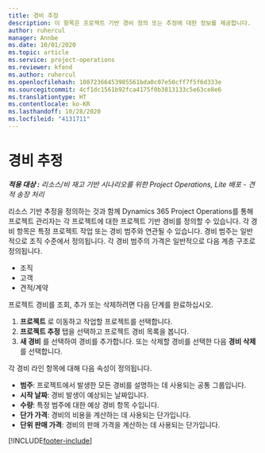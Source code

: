 ```yaml
---
title: 경비 추정
description: 이 항목은 프로젝트 기반 경비 정의 또는 추정에 대한 정보를 제공합니다.
author: ruhercul
manager: Annbe
ms.date: 10/01/2020
ms.topic: article
ms.service: project-operations
ms.reviewer: kfend
ms.author: ruhercul
ms.openlocfilehash: 10872366453985561bda0c07e50cff7f5f6d333e
ms.sourcegitcommit: 4cf1dc1561b92fca4175f0b3813133c5e63ce8e6
ms.translationtype: HT
ms.contentlocale: ko-KR
ms.lasthandoff: 10/28/2020
ms.locfileid: "4131711"
---
```

# <a name="expense-estimates"></a>경비 추정
_**적용 대상 :** 리소스/비 재고 기반 시나리오를 위한 Project Operations, Lite 배포 - 견적 송장 처리_

리소스 기반 추정을 정의하는 것과 함께 Dynamics 365 Project Operations를 통해 프로젝트 관리자는 각 프로젝트에 대한 프로젝트 기반 경비를 정의할 수 있습니다. 각 경비 항목은 특정 프로젝트 작업 또는 경비 범주와 연관될 수 있습니다. 경비 범주는 일반적으로 조직 수준에서 정의됩니다. 각 경비 범주의 가격은 일반적으로 다음 계층 구조로 정의됩니다.

- 조직
- 고객
- 견적/계약

프로젝트 경비를 조회, 추가 또는 삭제하려면 다음 단계를 완료하십시오.

1. **프로젝트** 로 이동하고 작업할 프로젝트를 선택합니다.
2. **프로젝트 추정** 탭을 선택하고 프로젝트 경비 목록을 봅니다.
3. **새 경비** 를 선택하여 경비를 추가합니다. 또는 삭제할 경비를 선택한 다음 **경비 삭제** 를 선택합니다.

각 경비 라인 항목에 대해 다음 속성이 정의됩니다.

- **범주**: 프로젝트에서 발생한 모든 경비를 설명하는 데 사용되는 공통 그룹입니다.
- **시작 날짜**: 경비 발생이 예상되는 날짜입니다.
- **수량**: 특정 범주에 대한 예상 경비 항목 수입니다.
- **단가 가격**: 경비의 비용을 계산하는 데 사용되는 단가입니다.
- **단위 판매 가격**: 경비의 판매 가격을 계산하는 데 사용되는 단가입니다.



[!INCLUDE[footer-include](../includes/footer-banner.md)]